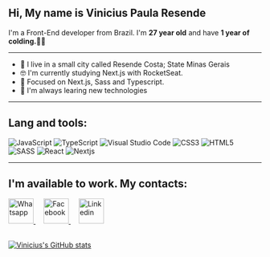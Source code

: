 ## Hi, My name is Vinicius Paula Resende

I'm a Front-End developer from Brazil. I'm **27 year old** and have **1 year of colding.👨‍🎓**

 ---

+ 🏡 I live in a small city called Resende Costa; State Minas Gerais
+ 🤓 I'm currently studying Next.js with RocketSeat.
+ 🧐 Focused on Next.js, Sass and Typescript.
+ 🤖 I'm always learing new technologies 

---

## Lang and tools:

![JavaScript](https://img.shields.io/badge/JavaScript-323330?style=for-the-badge&logo=javascript&logoColor=F7DF1E)
![TypeScript](https://img.shields.io/badge/TypeScript-007ACC?style=for-the-badge&logo=typescript&logoColor=white)
![Visual Studio Code ](https://img.shields.io/badge/Visual_Studio_Code-0078D4?style=for-the-badge&logo=visual%20studio%20code&logoColor=white)
![CSS3](https://img.shields.io/badge/CSS3-1572B6?style=for-the-badge&logo=css3&logoColor=white)
![HTML5](https://img.shields.io/badge/HTML5-E34F26?style=for-the-badge&logo=html5&logoColor=white)
![SASS](https://img.shields.io/badge/Sass-CC6699?style=for-the-badge&logo=sass&logoColor=white)
![React](https://img.shields.io/badge/React-20232A?style=for-the-badge&logo=react&logoColor=61DAFB)
![Nextjs](https://img.shields.io/badge/next.js-000000?style=for-the-badge&logo=next.js&logoColor=white)

---

## I'm available to work. My contacts:

<a href="https://api.whatsapp.com/send?phone=5532999930257">
 <img src="https://user-images.githubusercontent.com/58795242/116790726-3bc76a00-aa8c-11eb-9b9f-bfaf4d51e6a3.png" alt="Whatsapp" width="50"/>
</a>
<a style="margin-left: 1rem" href="https://www.facebook.com/vinicius.paularesende/">
  <img src="https://user-images.githubusercontent.com/58795242/116790778-82b55f80-aa8c-11eb-8ef3-0c26ea55ef67.png" alt="Facebook" width="50" aligh="left"/>
</a>
<a style="margin-left: 1rem" href="https://www.linkedin.com/in/vinicius-p-resende-330266165/">
  <img src="https://user-images.githubusercontent.com/58795242/116790637-b774e700-aa8b-11eb-8d95-239c10a258fa.png" alt="Linkedin" width="50"/>
</a>

<br/>
<br/>

[![Vinicius's GitHub stats](https://github-readme-stats.vercel.app/api?username=Vinicius-PR&show_icons=true&theme=synthwave)](https://github.com/anuraghazra/github-readme-stats)
